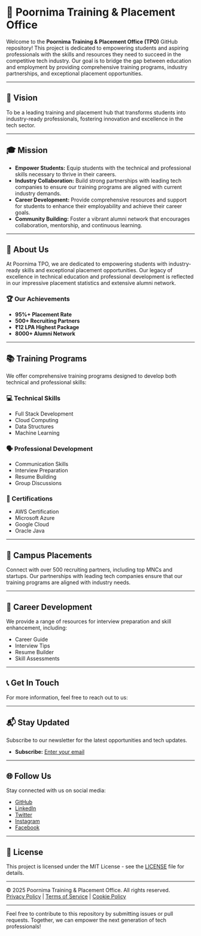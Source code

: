 # 🌟 Poornima Training & Placement Office

Welcome to the **Poornima Training & Placement Office (TPO)** GitHub repository! This project is dedicated to empowering students and aspiring professionals with the skills and resources they need to succeed in the competitive tech industry. Our goal is to bridge the gap between education and employment by providing comprehensive training programs, industry partnerships, and exceptional placement opportunities.

---

## 🎯 Vision

To be a leading training and placement hub that transforms students into industry-ready professionals, fostering innovation and excellence in the tech sector.

---

## 🎓 Mission

- **Empower Students:** Equip students with the technical and professional skills necessary to thrive in their careers.
- **Industry Collaboration:** Build strong partnerships with leading tech companies to ensure our training programs are aligned with current industry demands.
- **Career Development:** Provide comprehensive resources and support for students to enhance their employability and achieve their career goals.
- **Community Building:** Foster a vibrant alumni network that encourages collaboration, mentorship, and continuous learning.

---

## 🏢 About Us

At Poornima TPO, we are dedicated to empowering students with industry-ready skills and exceptional placement opportunities. Our legacy of excellence in technical education and professional development is reflected in our impressive placement statistics and extensive alumni network.

### 🏆 Our Achievements
- **95%+ Placement Rate**
- **500+ Recruiting Partners**
- **₹12 LPA Highest Package**
- **8000+ Alumni Network**

---

## 📚 Training Programs

We offer comprehensive training programs designed to develop both technical and professional skills:

### 💻 Technical Skills
- Full Stack Development
- Cloud Computing
- Data Structures
- Machine Learning

### 🗣️ Professional Development
- Communication Skills
- Interview Preparation
- Resume Building
- Group Discussions

### 📜 Certifications
- AWS Certification
- Microsoft Azure
- Google Cloud
- Oracle Java

---

## 🏢 Campus Placements

Connect with over 500 recruiting partners, including top MNCs and startups. Our partnerships with leading tech companies ensure that our training programs are aligned with industry needs.

---

## 🚀 Career Development

We provide a range of resources for interview preparation and skill enhancement, including:
- Career Guide
- Interview Tips
- Resume Builder
- Skill Assessments

---

## 📞 Get In Touch

For more information, feel free to reach out to us:

---

## 📬 Stay Updated

Subscribe to our newsletter for the latest opportunities and tech updates.

- **Subscribe:** [Enter your email](#)

---

## 🌐 Follow Us

Stay connected with us on social media:
- [GitHub](#)
- [LinkedIn](#)
- [Twitter](#)
- [Instagram](#)
- [Facebook](#)

---

## 📄 License

This project is licensed under the MIT License - see the [LICENSE](LICENSE) file for details.

---

© 2025 Poornima Training & Placement Office. All rights reserved.  
[Privacy Policy](#) | [Terms of Service](#) | [Cookie Policy](#)

---

Feel free to contribute to this repository by submitting issues or pull requests. Together, we can empower the next generation of tech professionals!
